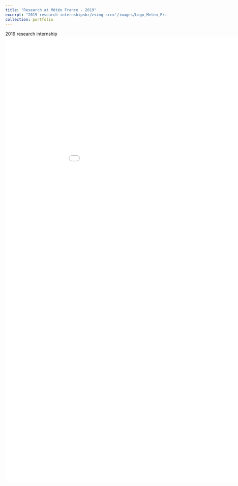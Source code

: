 ```yaml
---
title: "Research at Météo France - 2019"
excerpt: "2019 research internship<br/><img src='/images/Logo_Meteo_France.png' width="100px">"
collection: portfolio
---
```


2019 research internship
<embed src="/files/poster_meteo_france.pdf" width="1000px" height="1400px" />
